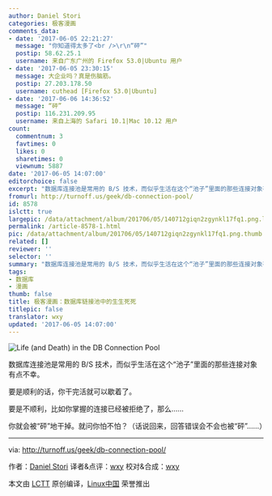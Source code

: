 ```yaml
---
author: Daniel Stori
categories: 极客漫画
comments_data:
- date: '2017-06-05 22:21:27'
  message: "你知道得太多了<br />\r\n“砰”"
  postip: 58.62.25.1
  username: 来自广东广州的 Firefox 53.0|Ubuntu 用户
- date: '2017-06-05 23:30:15'
  message: 大企业吗？真是伤脑筋。
  postip: 27.203.178.50
  username: cuthead [Firefox 53.0|Ubuntu]
- date: '2017-06-06 14:36:52'
  message: “砰”
  postip: 116.231.209.95
  username: 来自上海的 Safari 10.1|Mac 10.12 用户
count:
  commentnum: 3
  favtimes: 0
  likes: 0
  sharetimes: 0
  viewnum: 5887
date: '2017-06-05 14:07:00'
editorchoice: false
excerpt: "数据库连接池是常用的 B/S 技术，而似乎生活在这个“池子”里面的那些连接对象有点不幸。\r\n要是顺利的话，你干完活就可以歇着了。\r\n要是不顺利，比如你掌握的连接已经被拒绝了，那么……\r\n你就会被“砰”地干掉。就问你怕不怕？（话说回来，回答错误会不会也被“砰”……）"
fromurl: http://turnoff.us/geek/db-connection-pool/
id: 8578
islctt: true
largepic: /data/attachment/album/201706/05/140712giqn2zgynkl17fq1.png.large.jpg
permalink: /article-8578-1.html
pic: /data/attachment/album/201706/05/140712giqn2zgynkl17fq1.png.thumb.jpg
related: []
reviewer: ''
selector: ''
summary: "数据库连接池是常用的 B/S 技术，而似乎生活在这个“池子”里面的那些连接对象有点不幸。\r\n要是顺利的话，你干完活就可以歇着了。\r\n要是不顺利，比如你掌握的连接已经被拒绝了，那么……\r\n你就会被“砰”地干掉。就问你怕不怕？（话说回来，回答错误会不会也被“砰”……）"
tags:
- 数据库
- 漫画
thumb: false
title: 极客漫画：数据库链接池中的生生死死
titlepic: false
translator: wxy
updated: '2017-06-05 14:07:00'
---
```


![Life (and Death) in the DB Connection Pool](/data/attachment/album/201706/05/140712giqn2zgynkl17fq1.png)


数据库连接池是常用的 B/S 技术，而似乎生活在这个“池子”里面的那些连接对象有点不幸。


要是顺利的话，你干完活就可以歇着了。


要是不顺利，比如你掌握的连接已经被拒绝了，那么……


你就会被“砰”地干掉。就问你怕不怕？（话说回来，回答错误会不会也被“砰”……）




---


via: <http://turnoff.us/geek/db-connection-pool/>


作者：[Daniel Stori](http://turnoff.us/about/) 译者&点评：[wxy](https://github.com/wxy) 校对&合成：[wxy](https://github.com/wxy)


本文由 [LCTT](https://github.com/LCTT/TranslateProject) 原创编译，[Linux中国](https://linux.cn/) 荣誉推出
